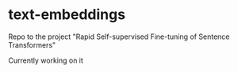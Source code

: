 # text-embeddings

Repo to the project "Rapid Self-supervised Fine-tuning of Sentence Transformers"

Currently working on it
